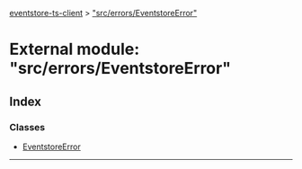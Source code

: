 [eventstore-ts-client](../README.md) > ["src/errors/EventstoreError"](../modules/_src_errors_eventstoreerror_.md)

# External module: "src/errors/EventstoreError"

## Index

### Classes

* [EventstoreError](../classes/_src_errors_eventstoreerror_.eventstoreerror.md)

---

